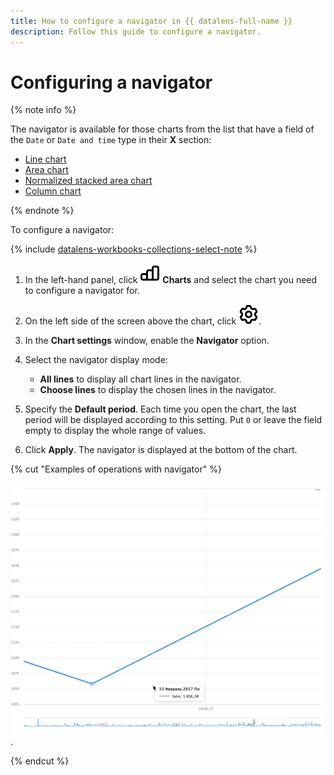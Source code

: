 ```yaml
---
title: How to configure a navigator in {{ datalens-full-name }}
description: Follow this guide to configure a navigator.
---
```


# Configuring a navigator

{% note info %}

The navigator is available for those charts from the list that have a field of the `Date` or `Date and time` type in their **X** section:

* [Line chart](../../visualization-ref/line-chart.md)
* [Area chart](../../visualization-ref/area-chart.md)
* [Normalized stacked area chart](../../visualization-ref/normalized-area-chart.md)
* [Column chart](../../visualization-ref/column-chart.md)

{% endnote %}

To configure a navigator:


{% include [datalens-workbooks-collections-select-note](../../../_includes/datalens/operations/datalens-workbooks-collections-select-note.md) %}


1. In the left-hand panel, click ![image](../../../_assets/console-icons/chart-column.svg) **Charts** and select the chart you need to configure a navigator for.
1. On the left side of the screen above the chart, click ![image](../../../_assets/console-icons/gear.svg).
1. In the **Chart settings** window, enable the **Navigator** option.
1. Select the navigator display mode:

   * **All lines** to display all chart lines in the navigator.
   * **Choose lines** to display the chosen lines in the navigator.

1. Specify the **Default period**. Each time you open the chart, the last period will be displayed according to this setting. Put `0` or leave the field empty to display the whole range of values.
1. Click **Apply**. The navigator is displayed at the bottom of the chart.

{% cut "Examples of operations with navigator" %}

   ![image](../../../_assets/datalens/chart-settings/02-navigator.gif).

{% endcut %}


